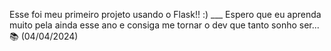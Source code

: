 Esse foi meu primeiro projeto usando o Flask!! :) ___ Espero que eu aprenda muito pela ainda esse ano e consiga me tornar o dev que tanto sonho ser... 📚 (04/04/2024)
